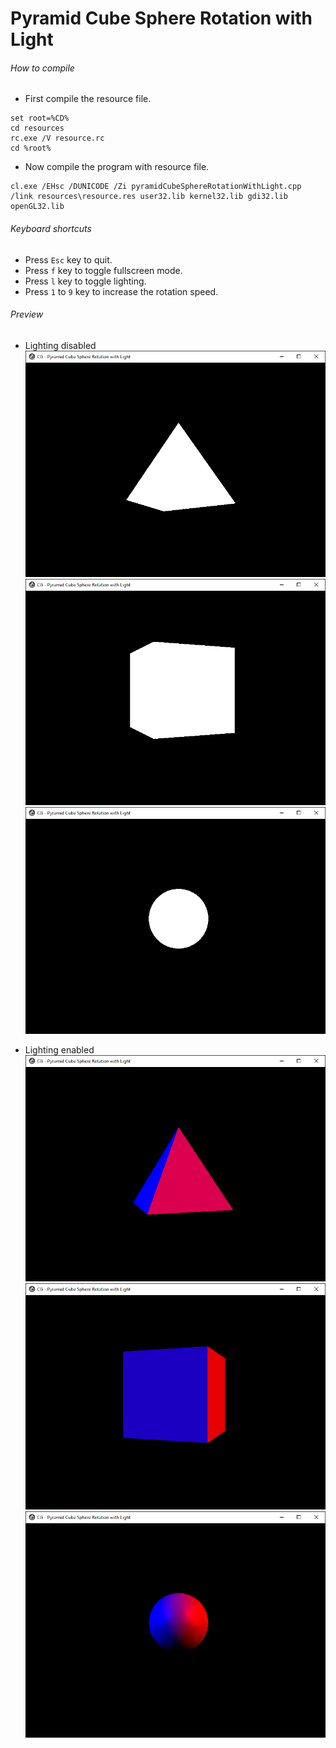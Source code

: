 Pyramid Cube Sphere Rotation with Light
=======================================

###### How to compile

- First compile the resource file.

```
set root=%CD%
cd resources
rc.exe /V resource.rc
cd %root%
```

- Now compile the program with resource file.

```
cl.exe /EHsc /DUNICODE /Zi pyramidCubeSphereRotationWithLight.cpp /link resources\resource.res user32.lib kernel32.lib gdi32.lib openGL32.lib
```

###### Keyboard shortcuts
- Press ```Esc``` key to quit.
- Press ```f``` key to toggle fullscreen mode.
- Press ```l``` key to toggle lighting.
- Press ```1``` to ```9``` key to increase the rotation speed.

###### Preview

- Lighting disabled
![pyramidLightOff][pyramidLightOff-image]
![cubeLightOff][cubeLightOff-image]
![sphereLightOff][sphereLightOff-image]

- Lighting enabled
![pyramidLightOn][pyramidLightOn-image]
![cubeLightOn][cubeLightOn-image]
![sphereLightOn][sphereLightOn-image]

[//]: # "Image declaration"

[pyramidLightOn-image]: ./preview/pyramidLightOn.png "Pyramid with light on"
[cubeLightOn-image]: ./preview/cubeLightOn.png "Cube with light on"
[sphereLightOn-image]: ./preview/sphereLightOn.png "Sphere rotation with light on"

[pyramidLightOff-image]: ./preview/pyramidLightOff.png "Pyramid with light off"
[cubeLightOff-image]: ./preview/cubeLightOff.png "Cubew ith light off"
[sphereLightOff-image]: ./preview/sphereLightOff.png "Sphere with light off"
